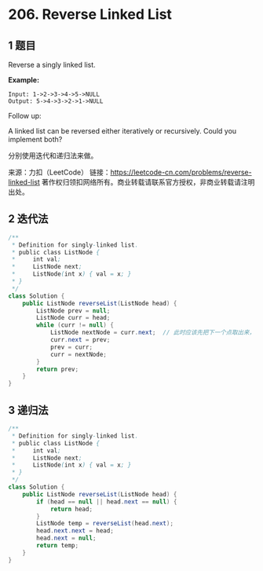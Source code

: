 # 206. Reverse Linked List

## 1 题目

Reverse a singly linked list.

**Example:**

```
Input: 1->2->3->4->5->NULL
Output: 5->4->3->2->1->NULL
```

Follow up:

A linked list can be reversed either iteratively or recursively. Could you implement both?

分别使用迭代和递归法来做。

来源：力扣（LeetCode）
链接：https://leetcode-cn.com/problems/reverse-linked-list
著作权归领扣网络所有。商业转载请联系官方授权，非商业转载请注明出处。

## 2 迭代法

```java
/**
 * Definition for singly-linked list.
 * public class ListNode {
 *     int val;
 *     ListNode next;
 *     ListNode(int x) { val = x; }
 * }
 */
class Solution {  
    public ListNode reverseList(ListNode head) {
    	ListNode prev = null;  
    	ListNode curr = head;
    	while (curr != null) {
    		ListNode nextNode = curr.next;  // 此时应该先把下一个点取出来，否则下一步curr变了。
    		curr.next = prev;
    		prev = curr;
    		curr = nextNode;
    	}
    	return prev;
    }
}
```

## 3 递归法

```java
/**
 * Definition for singly-linked list.
 * public class ListNode {
 *     int val;
 *     ListNode next;
 *     ListNode(int x) { val = x; }
 * }
 */
class Solution {
    public ListNode reverseList(ListNode head) {
    	if (head == null || head.next == null) {
    		return head;
    	}
    	ListNode temp = reverseList(head.next);
    	head.next.next = head;
    	head.next = null;
    	return temp;
    }    
}
```



